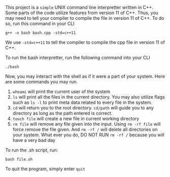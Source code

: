 This project is a `simple` UNIX command line interpretter written in C++. Some
parts of the code utilize features from version 11 of C++. Thus, you may need
to tell your compiler to compile the file in version 11 of C++. To do so, run
this command in your CLI
```
g++ -o bash bash.cpp -std=c++11
```
We use `-std=c++11` to tell the compiler to compile the cpp file in version 11
of C++.

To run the bash interpretter, run the following command into your CLI
```
./bash
```

Now, you may interact with the shell as if it were a part of your system.
Here are some commands you may run.

1. `whoami` will print the current user of the system
2. `ls` will print all the files in the current directory. You may also utilize
flags such as `ls -l` to print meta data related to every file in the system.
3. `cd` will return you to the root directory. `cd/path` will guide you to any
directory as long as the path entered is correct.
4. `touch file` will create a new file in current working directory
5. `rm file` will remove any file given into the input. Using `rm -rf file`
will force remove the file given. And `rm -rf /` will delete all directories
on your system. What ever you do, DO NOT RUN `rm -rf /` because you will have
a very bad day

To run the .sh script, run:
```
bash file.sh
```

To quit the program, simply enter `quit`
